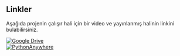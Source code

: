 ## Linkler

Aşağıda projenin çalışır hali için bir video ve yayınlanmış halinin linkini bulabilirsiniz.

[![Google Drive](https://img.shields.io/badge/Google%20Drive-4285F4?style=for-the-badge&logo=googledrive&logoColor=white&label=Video%20İzle)](https://drive.google.com/file/d/1WrUamezLVo1ywPFDCopLv8cUVJezFOnF/view?usp=sharing)  
[![PythonAnywhere](https://img.shields.io/badge/PythonAnywhere-3776AB?style=for-the-badge&logo=python&logoColor=white&label=Yayınlanan%20Projeye%20Git)](https://utarid.pythonanywhere.com/)

